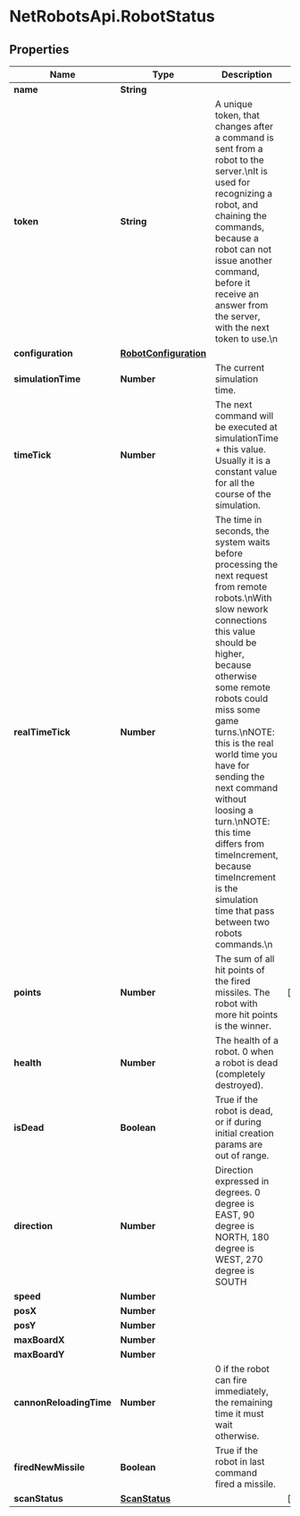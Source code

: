 # NetRobotsApi.RobotStatus

## Properties
Name | Type | Description | Notes
------------ | ------------- | ------------- | -------------
**name** | **String** |  | 
**token** | **String** | A unique token, that changes after a command is sent from a robot to the server.\nIt is used for recognizing a robot, and chaining the commands, because a robot can not issue another command, before it receive an answer from the server, with the next token to use.\n | 
**configuration** | [**RobotConfiguration**](RobotConfiguration.md) |  | 
**simulationTime** | **Number** | The current simulation time. | 
**timeTick** | **Number** | The next command will be executed at simulationTime + this value. Usually it is a constant value for all the course of the simulation. | 
**realTimeTick** | **Number** | The time in seconds, the system waits before processing the next request from remote robots.\nWith slow nework connections this value should be higher, because otherwise some remote robots could miss some game turns.\nNOTE: this is the real world time you have for sending the next command without loosing a turn.\nNOTE: this time differs from timeIncrement, because timeIncrement is the simulation time that pass between two robots commands.\n | 
**points** | **Number** | The sum of all hit points of the fired missiles. The robot with more hit points is the winner. | [optional] 
**health** | **Number** | The health of a robot. 0 when a robot is dead (completely destroyed). | 
**isDead** | **Boolean** | True if the robot is dead, or if during initial creation params are out of range. | 
**direction** | **Number** | Direction expressed in degrees. 0 degree is EAST, 90 degree is NORTH, 180 degree is WEST, 270 degree is SOUTH | 
**speed** | **Number** |  | 
**posX** | **Number** |  | 
**posY** | **Number** |  | 
**maxBoardX** | **Number** |  | 
**maxBoardY** | **Number** |  | 
**cannonReloadingTime** | **Number** | 0 if the robot can fire immediately, the remaining time it must wait otherwise. | 
**firedNewMissile** | **Boolean** | True if the robot in last command fired a missile. | 
**scanStatus** | [**ScanStatus**](ScanStatus.md) |  | [optional] 


